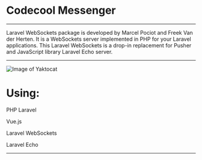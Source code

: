 # Codecool Messenger
---------------------------

Laravel WebSockets package is developed by Marcel Pociot and Freek Van der Herten. It is a WebSockets server implemented in PHP for your Laravel applications. This Laravel WebSockets is a drop-in replacement for Pusher and JavaScript library Laravel Echo server.

-----------------------
![Image of Yaktocat](https://i.ibb.co/QbNqDn4/Screenshot-2020-09-03-at-PM-7-18-55.png)


# Using:

PHP Laravel


Vue.js


Laravel WebSockets


Laravel Echo



-----------------------------



